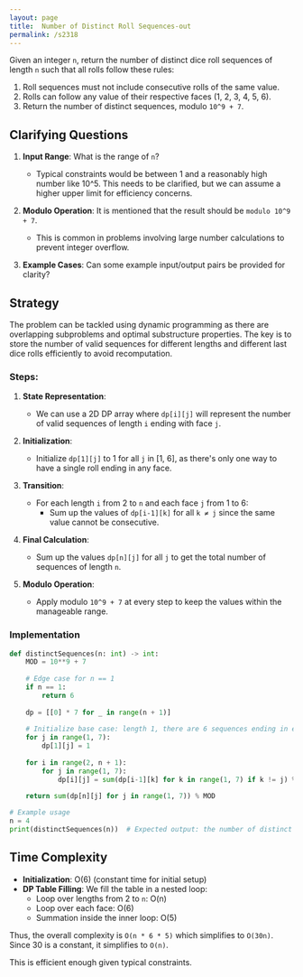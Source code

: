 ```yaml
---
layout: page
title:  Number of Distinct Roll Sequences-out
permalink: /s2318
---
```


Given an integer `n`, return the number of distinct dice roll sequences of length `n` such that all rolls follow these rules:
1. Roll sequences must not include consecutive rolls of the same value.
2. Rolls can follow any value of their respective faces (1, 2, 3, 4, 5, 6).
3. Return the number of distinct sequences, modulo `10^9 + 7`.

## Clarifying Questions

1. **Input Range**: What is the range of `n`?
   - Typical constraints would be between 1 and a reasonably high number like 10^5. This needs to be clarified, but we can assume a higher upper limit for efficiency concerns.

2. **Modulo Operation**: It is mentioned that the result should be `modulo 10^9 + 7`.
   - This is common in problems involving large number calculations to prevent integer overflow.

3. **Example Cases**: Can some example input/output pairs be provided for clarity?

## Strategy

The problem can be tackled using dynamic programming as there are overlapping subproblems and optimal substructure properties. The key is to store the number of valid sequences for different lengths and different last dice rolls efficiently to avoid recomputation.

### Steps:

1. **State Representation**:
   - We can use a 2D DP array where `dp[i][j]` will represent the number of valid sequences of length `i` ending with face `j`.

2. **Initialization**:
   - Initialize `dp[1][j]` to 1 for all `j` in [1, 6], as there's only one way to have a single roll ending in any face.

3. **Transition**:
   - For each length `i` from 2 to `n` and each face `j` from 1 to 6:
     - Sum up the values of `dp[i-1][k]` for all `k ≠ j` since the same value cannot be consecutive.

4. **Final Calculation**:
   - Sum up the values `dp[n][j]` for all `j` to get the total number of sequences of length `n`.

5. **Modulo Operation**:
   - Apply modulo `10^9 + 7` at every step to keep the values within the manageable range.

### Implementation

```python
def distinctSequences(n: int) -> int:
    MOD = 10**9 + 7
    
    # Edge case for n == 1
    if n == 1:
        return 6
    
    dp = [[0] * 7 for _ in range(n + 1)]
    
    # Initialize base case: length 1, there are 6 sequences ending in each face
    for j in range(1, 7):
        dp[1][j] = 1
    
    for i in range(2, n + 1):
        for j in range(1, 7):
            dp[i][j] = sum(dp[i-1][k] for k in range(1, 7) if k != j) % MOD
    
    return sum(dp[n][j] for j in range(1, 7)) % MOD

# Example usage
n = 4
print(distinctSequences(n))  # Expected output: the number of distinct sequences of length 4
```

## Time Complexity

- **Initialization**: O(6) (constant time for initial setup)
- **DP Table Filling**: We fill the table in a nested loop:
  - Loop over lengths from 2 to `n`: O(n)
  - Loop over each face: O(6)
  - Summation inside the inner loop: O(5)
  
Thus, the overall complexity is `O(n * 6 * 5)` which simplifies to `O(30n)`. Since 30 is a constant, it simplifies to `O(n)`.

This is efficient enough given typical constraints.